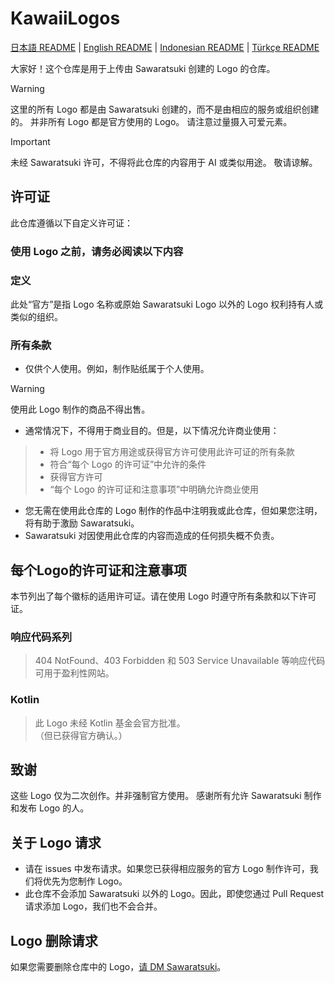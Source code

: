 # KawaiiLogos

[日本語 README](./README.md) | [English README](/README_EN.md) | [Indonesian README](/README-ID.md) | [Türkçe README](/README-tr.md)

大家好！这个仓库是用于上传由 Sawaratsuki 创建的 Logo 的仓库。

> [!WARNING]
 这里的所有 Logo 都是由 Sawaratsuki 创建的，而不是由相应的服务或组织创建的。
 并非所有 Logo 都是官方使用的 Logo。
 请注意过量摄入可爱元素。

> [!IMPORTANT]
 未经 Sawaratsuki 许可，不得将此仓库的内容用于 AI 或类似用途。
 敬请谅解。

## 许可证

此仓库遵循以下自定义许可证：

### 使用 Logo 之前，请务必阅读以下内容

### 定义

此处“官方”是指 Logo 名称或原始 Sawaratsuki Logo 以外的 Logo 权利持有人或类似的组织。

### 所有条款

- 仅供个人使用。例如，制作贴纸属于个人使用。
> [!WARNING]
> 使用此 Logo 制作的商品不得出售。
- 通常情况下，不得用于商业目的。但是，以下情况允许商业使用：
> - 将 Logo 用于官方用途或获得官方许可使用此许可证的所有条款
> - 符合“每个 Logo 的许可证”中允许的条件
> - 获得官方许可
> - “每个 Logo 的许可证和注意事项”中明确允许商业使用
- 您无需在使用此仓库的 Logo 制作的作品中注明我或此仓库，但如果您注明，将有助于激励 Sawaratsuki。
- Sawaratsuki 对因使用此仓库的内容而造成的任何损失概不负责。

## 每个Logo的许可证和注意事项

本节列出了每个徽标的适用许可证。请在使用 Logo 时遵守所有条款和以下许可证。

### 响应代码系列

> 404 NotFound、403 Forbidden 和 503 Service Unavailable 等响应代码可用于盈利性网站。

### Kotlin

> 此 Logo 未经 Kotlin 基金会官方批准。  
>（但已获得官方确认。）

## 致谢

这些 Logo 仅为二次创作。并非强制官方使用。
感谢所有允许 Sawaratsuki 制作和发布 Logo 的人。

## 关于 Logo 请求

- 请在 issues 中发布请求。如果您已获得相应服务的官方 Logo 制作许可，我们将优先为您制作 Logo。
- 此仓库不会添加 Sawaratsuki 以外的 Logo。因此，即使您通过 Pull Request 请求添加 Logo，我们也不会合并。

## Logo 删除请求

如果您需要删除仓库中的 Logo，[请 DM Sawaratsuki](https://x.com/sawaratsuki1004)。
